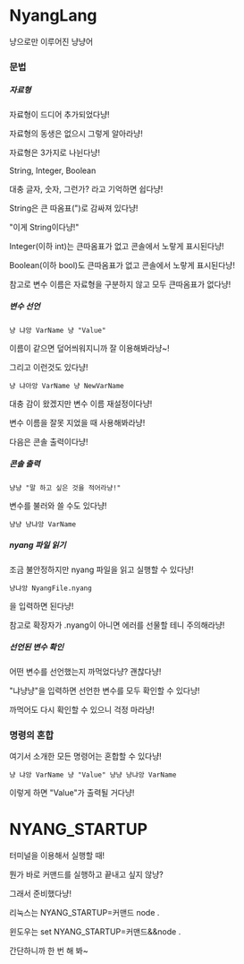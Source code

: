 # NyangLang

냥으로만 이루어진 냥냥어

### 문법

##### 자료형

자료형이 드디어 추가되었다냥!

자료형의 동생은 없으시 그렇게 알아라냥!

자료형은 3가지로 나뉜다냥!

String, Integer, Boolean

대충 글자, 숫자, 그런가? 라고 기억하면 쉽다냥!

String은 큰 따옴표(")로 감싸져 있다냥!

"이게 String이다냥!"

Integer(이하 int)는 큰따옴표가 없고 콘솔에서 노랗게 표시된다냥!

Boolean(이하 bool)도 큰따옴표가 없고 콘솔에서 노랗게 표시된다냥!

참고로 변수 이름은 자료형을 구분하지 않고 모두 큰따옴표가 없다냥!

##### 변수 선언

```nyang
냥 냐앙 VarName 냥 "Value"
```

이름이 같으면 덮어씌워지니까 잘 이용해봐라냥~!

그리고 이런것도 있다냥!

```nyang
냥 냐아앙 VarName 냥 NewVarName
```

대충 감이 왔겠지만 변수 이름 재설정이다냥!

변수 이름을 잘못 지었을 때 사용해봐라냥!

다음은 콘솔 출력이다냥!

##### 콘솔 출력

```nyang
냥냥 "말 하고 싶은 것을 적어라냥!"
```

변수를 불러와 쓸 수도 있다냥!

```nyang
냥냥 냥냐앙 VarName
```

##### nyang 파일 읽기

조금 불안정하지만 nyang 파일을 읽고 실행할 수 있다냥!

```nyang
냥냐앙 NyangFile.nyang
```

을 입력하면 된다냥!

참고로 확장자가 .nyang이 아니면 에러를 선물할 테니 주의해라냥!

##### 선언된 변수 확인

어떤 변수를 선언했는지 까먹었다냥? 괜찮다냥!

"냐냥냥"을 입력하면 선언한 변수를 모두 확인할 수 있다냥!

까먹어도 다시 확인할 수 있으니 걱정 마라냥!

### 명령의 혼합

여기서 소개한 모든 명령어는 혼합할 수 있다냥!

```nyang
냥 냐앙 VarName 냥 "Value" 냥냥 냥냐앙 VarName
```

이렇게 하면 "Value"가 출력될 거다냥!

# NYANG_STARTUP

터미널을 이용해서 실행할 때!

뭔가 바로 커맨드를 실행하고 끝내고 싶지 않냥?

그래서 준비했다냥!

리눅스는 NYANG_STARTUP=커맨드 node .

윈도우는 set NYANG_STARTUP=커맨드&&node .

간단하니까 한 번 해 봐~
